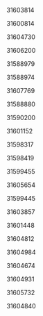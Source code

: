 31603814

31600814

31604730

31606200

31588979

31588974

31607769

31588880

31590200

31601152

31598317

31598419

31599455

31605654

31599445

31603857

31601448

31604812

31604984

31604674

31604931

31605732

31604840

